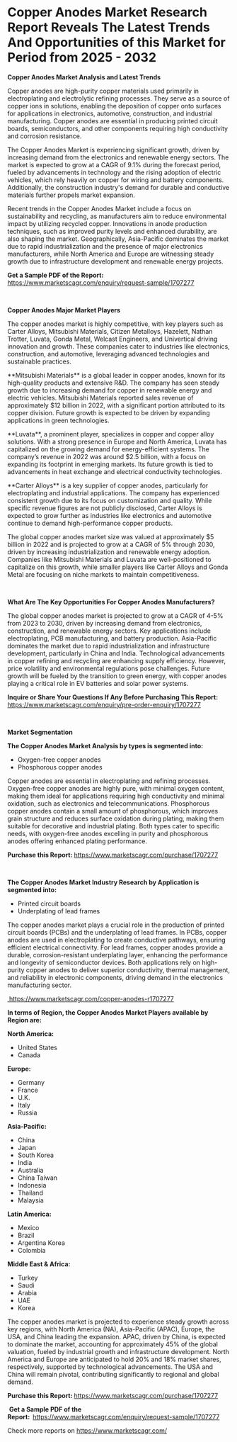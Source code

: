 <p><h1>Copper Anodes Market Research Report Reveals The Latest Trends And Opportunities of this Market for Period from 2025 - 2032</h1></p><p><strong>Copper Anodes Market Analysis and Latest Trends</strong></p>
<p><p>Copper anodes are high-purity copper materials used primarily in electroplating and electrolytic refining processes. They serve as a source of copper ions in solutions, enabling the deposition of copper onto surfaces for applications in electronics, automotive, construction, and industrial manufacturing. Copper anodes are essential in producing printed circuit boards, semiconductors, and other components requiring high conductivity and corrosion resistance.</p><p>The Copper Anodes Market is experiencing significant growth, driven by increasing demand from the electronics and renewable energy sectors. The market is expected to grow at a CAGR of 9.1% during the forecast period, fueled by advancements in technology and the rising adoption of electric vehicles, which rely heavily on copper for wiring and battery components. Additionally, the construction industry's demand for durable and conductive materials further propels market expansion.</p><p>Recent trends in the Copper Anodes Market include a focus on sustainability and recycling, as manufacturers aim to reduce environmental impact by utilizing recycled copper. Innovations in anode production techniques, such as improved purity levels and enhanced durability, are also shaping the market. Geographically, Asia-Pacific dominates the market due to rapid industrialization and the presence of major electronics manufacturers, while North America and Europe are witnessing steady growth due to infrastructure development and renewable energy projects.</p></p>
<p><strong>Get a Sample PDF of the Report:&nbsp;</strong> <a href="https://www.marketscagr.com/enquiry/request-sample/1707277?utm_campaign=1789&utm_medium=2&utm_source=Github&utm_content=ia&utm_term=25012025&utm_id=copper-anodes">https://www.marketscagr.com/enquiry/request-sample/1707277</a></p>
<p>&nbsp;</p>
<p><strong>Copper Anodes Major Market Players</strong></p>
<p><p>The copper anodes market is highly competitive, with key players such as Carter Alloys, Mitsubishi Materials, Citizen Metalloys, Hazelett, Nathan Trotter, Luvata, Gonda Metal, Welcast Engineers, and Univertical driving innovation and growth. These companies cater to industries like electronics, construction, and automotive, leveraging advanced technologies and sustainable practices.</p><p>**Mitsubishi Materials** is a global leader in copper anodes, known for its high-quality products and extensive R&D. The company has seen steady growth due to increasing demand for copper in renewable energy and electric vehicles. Mitsubishi Materials reported sales revenue of approximately $12 billion in 2022, with a significant portion attributed to its copper division. Future growth is expected to be driven by expanding applications in green technologies.</p><p>**Luvata**, a prominent player, specializes in copper and copper alloy solutions. With a strong presence in Europe and North America, Luvata has capitalized on the growing demand for energy-efficient systems. The company’s revenue in 2022 was around $2.5 billion, with a focus on expanding its footprint in emerging markets. Its future growth is tied to advancements in heat exchange and electrical conductivity technologies.</p><p>**Carter Alloys** is a key supplier of copper anodes, particularly for electroplating and industrial applications. The company has experienced consistent growth due to its focus on customization and quality. While specific revenue figures are not publicly disclosed, Carter Alloys is expected to grow further as industries like electronics and automotive continue to demand high-performance copper products.</p><p>The global copper anodes market size was valued at approximately $5 billion in 2022 and is projected to grow at a CAGR of 5% through 2030, driven by increasing industrialization and renewable energy adoption. Companies like Mitsubishi Materials and Luvata are well-positioned to capitalize on this growth, while smaller players like Carter Alloys and Gonda Metal are focusing on niche markets to maintain competitiveness.</p></p>
<p>&nbsp;</p>
<p><strong>What Are The Key Opportunities For Copper Anodes Manufacturers?</strong></p>
<p><p>The global copper anodes market is projected to grow at a CAGR of 4-5% from 2023 to 2030, driven by increasing demand from electronics, construction, and renewable energy sectors. Key applications include electroplating, PCB manufacturing, and battery production. Asia-Pacific dominates the market due to rapid industrialization and infrastructure development, particularly in China and India. Technological advancements in copper refining and recycling are enhancing supply efficiency. However, price volatility and environmental regulations pose challenges. Future growth will be fueled by the transition to green energy, with copper anodes playing a critical role in EV batteries and solar power systems.</p></p>
<p><strong>Inquire or Share Your Questions If Any Before Purchasing This Report:</strong> <a href="https://www.marketscagr.com/enquiry/pre-order-enquiry/1707277?utm_campaign=1789&utm_medium=2&utm_source=Github&utm_content=ia&utm_term=25012025&utm_id=copper-anodes">https://www.marketscagr.com/enquiry/pre-order-enquiry/1707277</a></p>
<p>&nbsp;</p>
<p><strong>Market Segmentation</strong></p>
<p><strong>The Copper Anodes Market Analysis by types is segmented into:</strong></p>
<p><ul><li>Oxygen-free copper anodes</li><li>Phosphorous copper anodes</li></ul></p>
<p><p>Copper anodes are essential in electroplating and refining processes. Oxygen-free copper anodes are highly pure, with minimal oxygen content, making them ideal for applications requiring high conductivity and minimal oxidation, such as electronics and telecommunications. Phosphorous copper anodes contain a small amount of phosphorous, which improves grain structure and reduces surface oxidation during plating, making them suitable for decorative and industrial plating. Both types cater to specific needs, with oxygen-free anodes excelling in purity and phosphorous anodes offering enhanced plating performance.</p></p>
<p><strong>Purchase this Report:&nbsp;</strong><a href="https://www.marketscagr.com/purchase/1707277?utm_campaign=1789&utm_medium=2&utm_source=Github&utm_content=ia&utm_term=25012025&utm_id=copper-anodes">https://www.marketscagr.com/purchase/1707277</a></p>
<p>&nbsp;</p>
<p><strong>The Copper Anodes Market Industry Research by Application is segmented into:</strong></p>
<p><ul><li>Printed circuit boards</li><li>Underplating of lead frames</li></ul></p>
<p><p>The copper anodes market plays a crucial role in the production of printed circuit boards (PCBs) and the underplating of lead frames. In PCBs, copper anodes are used in electroplating to create conductive pathways, ensuring efficient electrical connectivity. For lead frames, copper anodes provide a durable, corrosion-resistant underplating layer, enhancing the performance and longevity of semiconductor devices. Both applications rely on high-purity copper anodes to deliver superior conductivity, thermal management, and reliability in electronic components, driving demand in the electronics manufacturing sector.</p></p>
<p><a href="https://www.marketscagr.com/copper-anodes-r1707277?utm_campaign=1789&utm_medium=2&utm_source=Github&utm_content=ia&utm_term=25012025&utm_id=copper-anodes">&nbsp;https://www.marketscagr.com/copper-anodes-r1707277</a></p>
<p><strong>In terms of Region, the Copper Anodes Market Players available by Region are:</strong></p>
<p>
    <p> <strong> North America: </strong>
        <ul>
            <li>United States</li>
            <li>Canada</li>
        </ul>
        </p> 
    <p> <strong> Europe: </strong>
        <ul>
            <li>Germany</li>
            <li>France</li>
            <li>U.K.</li>
            <li>Italy</li>
            <li>Russia</li>
        </ul>
        </p> 
    <p> <strong> Asia-Pacific: </strong>
        <ul>
            <li>China</li>
            <li>Japan</li>
            <li>South Korea</li>
            <li>India</li>
            <li>Australia</li>
            <li>China Taiwan</li>
            <li>Indonesia</li>
            <li>Thailand</li>
            <li>Malaysia</li>
        </ul>
        </p> 
    <p> <strong> Latin America: </strong>
        <ul>
            <li>Mexico</li>
            <li>Brazil</li>
            <li>Argentina Korea</li>
            <li>Colombia</li>
        </ul>
        </p> 
    <p> <strong> Middle East & Africa: </strong>
        <ul>
            <li>Turkey</li>
            <li>Saudi</li>
            <li>Arabia</li>
            <li>UAE</li>
            <li>Korea</li>
        </ul>
    </p>
    </p>
<p><p>The copper anodes market is projected to experience steady growth across key regions, with North America (NA), Asia-Pacific (APAC), Europe, the USA, and China leading the expansion. APAC, driven by China, is expected to dominate the market, accounting for approximately 45% of the global valuation, fueled by industrial growth and infrastructure development. North America and Europe are anticipated to hold 20% and 18% market shares, respectively, supported by technological advancements. The USA and China will remain pivotal, contributing significantly to regional and global demand.</p></p>
<p><strong>Purchase this Report: </strong><a href="https://www.marketscagr.com/purchase/1707277?utm_campaign=1789&utm_medium=2&utm_source=Github&utm_content=ia&utm_term=25012025&utm_id=copper-anodes">https://www.marketscagr.com/purchase/1707277</a></p>
<p>&nbsp;<strong>Get a Sample PDF of the Report:&nbsp;&nbsp;</strong><a href="https://www.marketscagr.com/enquiry/request-sample/1707277?utm_campaign=1789&utm_medium=2&utm_source=Github&utm_content=ia&utm_term=25012025&utm_id=copper-anodes">https://www.marketscagr.com/enquiry/request-sample/1707277</a></p>
<p><strong></strong></p>
<p>Check more reports on <a href="https://www.marketscagr.com/?utm_campaign=1789&utm_medium=2&utm_source=Github&utm_content=ia&utm_term=25012025&utm_id=copper-anodes">https://www.marketscagr.com/</a></p>